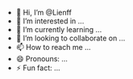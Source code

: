 - 👋 Hi, I’m @Lienff
- 👀 I’m interested in ...
- 🌱 I’m currently learning ...
- 💞️ I’m looking to collaborate on ...
- 📫 How to reach me ...
- 😄 Pronouns: ...
- ⚡ Fun fact: ...

<!---
Lienff/Lienff is a ✨ special ✨ repository because its `README.md` (this file) appears on your GitHub profile.
You can click the Preview link to take a look at your changes.
--->
